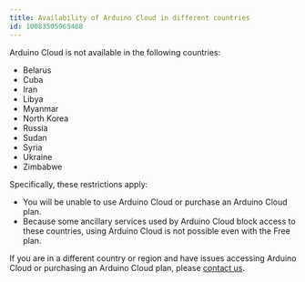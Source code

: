 ```yaml
---
title: Availability of Arduino Cloud in different countries
id: 10083505965468
---
```


Arduino Cloud is not available in the following countries:

* Belarus
* Cuba
* Iran
* Libya
* Myanmar
* North Korea
* Russia
* Sudan
* Syria
* Ukraine
* Zimbabwe

Specifically, these restrictions apply:

* You will be unable to use Arduino Cloud or purchase an Arduino Cloud plan.
* Because some ancillary services used by Arduino Cloud block access to these countries, using Arduino Cloud is not possible even with the Free plan.

If you are in a different country or region and have issues accessing Arduino Cloud or purchasing an Arduino Cloud plan, please [contact us](https://www.arduino.cc/en/contact-us/).
